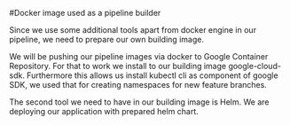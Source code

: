 #Docker image used as a pipeline builder

Since we use some additional tools apart from docker engine in our pipeline, we need to prepare our own building image.

We will be pushing our pipeline images via docker to Google Container Repository. For that to work we install to our building image google-cloud-sdk. Furthermore this allows us install kubectl cli as component of google SDK, we used that for creating namespaces for new feature branches.

The second tool we need to have in our building image is Helm. We are deploying our application with prepared helm chart.
